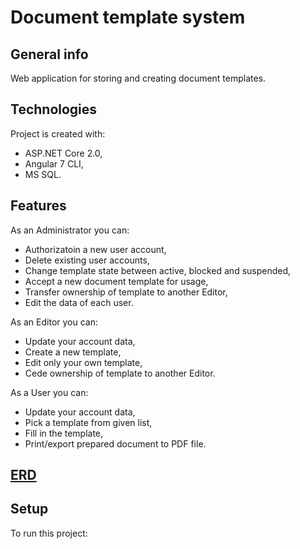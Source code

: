 # Document template system

## General info
Web application for storing and creating document templates. 

## Technologies
Project is created with:
* ASP.NET Core 2.0,
* Angular 7 CLI,
* MS SQL.

## Features
As an Administrator you can:
* Authorizatoin a new user account,
* Delete existing user accounts,
* Change template state between active, blocked and suspended, 
* Accept a new document template for usage,
* Transfer ownership of template to another Editor,
* Edit the data of each user.

As an Editor you can:
* Update your account data,
* Create a new template, 
* Edit only your own template, 
* Cede ownership of template to another Editor.

As a User you can:
* Update your account data,
* Pick a template from given list,
* Fill in the template,
* Print/export prepared document to PDF file.

## [ERD](https://drive.google.com/file/d/1NHWDXeRJNL_sWFSTiQWzgRamhUHoRkK5/view?usp=sharing)

## Setup
To run this project:
